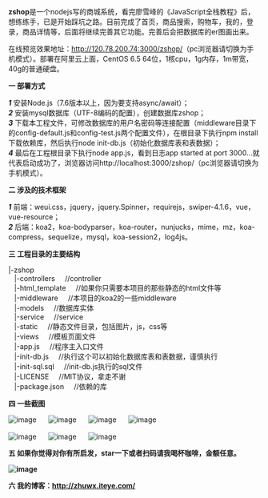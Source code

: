 <b>zshop</b>是一个nodejs写的商城系统，看完廖雪峰的《JavaScript全栈教程》后，想练练手，已是开始踩坑之路。目前完成了首页，商品搜索，购物车，我的，登录，商品详情等，后面将继续完善其它功能。完善后会把数据库的er图画出来。

在线预览效果地址：<http://120.78.200.74:3000/zshop/>（pc浏览器请切换为手机模式）。部署在阿里云上面，CentOS 6.5 64位，1核cpu，1g内存，1m带宽，40g的普通硬盘。

<b>一 部署方式</b></br>

<b><i>1</i></b> 安装Node.js（7.6版本以上，因为要支持async/await）；</br>
<b><i>2</i></b> 安装mysql数据库（UTF-8编码的配置），创建数据库zshop；</br>
<b><i>3</i></b> 下载本工程文件，可修改数据库的用户名密码等连接配置（middleware目录下的config-default.js和config-test.js两个配置文件），在根目录下执行npm install下载依赖库，然后执行node init-db.js（初始化数据库表和表数据）；</br>
<b><i>4</i></b> 最后在工程根目录下执行node app.js，看到日志app started at port 3000...就代表启动成功了，浏览器访问http://localhost:3000/zshop/（pc浏览器请切换为手机模式）。

<b>二 涉及的技术框架</b></br>

<b><i>1</i></b> 前端：weui.css，jquery，jquery.Spinner，requirejs，swiper-4.1.6，vue，vue-resource；</br>
<b><i>2</i></b> 后端：koa2，koa-bodyparser，koa-router，nunjucks，mime，mz，koa-compress，sequelize，mysql，koa-session2，log4js。

<b>三 工程目录的主要结构</b></br>

|-zshop</br>
&nbsp;&nbsp;&nbsp;|-controllers       &nbsp;&nbsp;&nbsp;&nbsp;//controller</br>
&nbsp;&nbsp;&nbsp;|-html_template     &nbsp;&nbsp;&nbsp;&nbsp;//如果你只需要本项目的那些静态的html文件等</br>
&nbsp;&nbsp;&nbsp;|-middleware        &nbsp;&nbsp;&nbsp;&nbsp;//本项目的koa2的一些middleware</br>
&nbsp;&nbsp;&nbsp;|-models            &nbsp;&nbsp;&nbsp;&nbsp;//数据库实体</br>
&nbsp;&nbsp;&nbsp;|-service           &nbsp;&nbsp;&nbsp;&nbsp;//service</br>
&nbsp;&nbsp;&nbsp;|-static			      &nbsp;&nbsp;&nbsp;&nbsp;//静态文件目录，包括图片，js，css等</br>
&nbsp;&nbsp;&nbsp;|-views             &nbsp;&nbsp;&nbsp;&nbsp;//模板页面文件</br>
&nbsp;&nbsp;&nbsp;|-app.js            &nbsp;&nbsp;&nbsp;&nbsp;//程序主入口文件</br>
&nbsp;&nbsp;&nbsp;|-init-db.js        &nbsp;&nbsp;&nbsp;&nbsp;//执行这个可以初始化数据库表和表数据，谨慎执行</br>
&nbsp;&nbsp;&nbsp;|-init-sql.sql      &nbsp;&nbsp;&nbsp;&nbsp;//init-db.js执行的sql文件</br>
&nbsp;&nbsp;&nbsp;|-LICENSE           &nbsp;&nbsp;&nbsp;&nbsp;//MIT协议，拿走不谢</br>
&nbsp;&nbsp;&nbsp;|-package.json      &nbsp;&nbsp;&nbsp;&nbsp;//依赖的库
  
<b>四 一些截图</b></br>

![image](https://github.com/halloffamezwx/zshop/raw/master/html_template/screenshot/1.jpg)&nbsp;&nbsp;&nbsp;&nbsp;&nbsp;
![image](https://github.com/halloffamezwx/zshop/raw/master/html_template/screenshot/2.jpg)&nbsp;&nbsp;&nbsp;&nbsp;&nbsp;
![image](https://github.com/halloffamezwx/zshop/raw/master/html_template/screenshot/3.jpg)&nbsp;&nbsp;&nbsp;&nbsp;&nbsp;
![image](https://github.com/halloffamezwx/zshop/raw/master/html_template/screenshot/4.jpg)&nbsp;&nbsp;&nbsp;&nbsp;&nbsp;</br></br>
![image](https://github.com/halloffamezwx/zshop/raw/master/html_template/screenshot/5.jpg)&nbsp;&nbsp;&nbsp;&nbsp;&nbsp;
![image](https://github.com/halloffamezwx/zshop/raw/master/html_template/screenshot/6.jpg)&nbsp;&nbsp;&nbsp;&nbsp;&nbsp;
![image](https://github.com/halloffamezwx/zshop/raw/master/html_template/screenshot/8.jpg)

<b>五 如果你觉得对你有所启发，star一下或者扫码请我喝杯咖啡，金额任意。</br>

![image](https://github.com/halloffamezwx/zshop/raw/master/html_template/screenshot/7.png)

<b>六 我的博客：</b><http://zhuwx.iteye.com/>